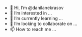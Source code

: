 - 👋 Hi, I’m @danilanekrasov
- 👀 I’m interested in ...
- 🌱 I’m currently learning ...
- 💞️ I’m looking to collaborate on ...
- 📫 How to reach me ...

<!---
danilanekrasov/danilanekrasov is a ✨ special ✨ repository because its `README.md` (this file) appears on your GitHub profile.
You can click the Preview link to take a look at your changes.
--->
